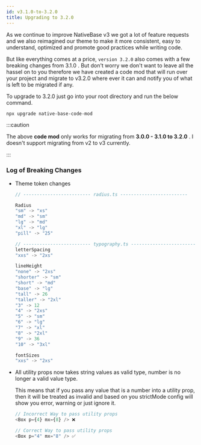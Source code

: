 ```yaml
---
id: v3.1.0-to-3.2.0
title: Upgrading to 3.2.0
---
```


As we continue to improve NativeBase v3 we got a lot of feature requests and we also reimagined our theme to make it more consistent, easy to understand, optimized and promote good practices while writing code.

But like everything comes at a price, `version 3.2.0` also comes with a few breaking changes from 3.1.0 . But don't worry we don't want to leave all the hassel on to you therefore we have created a code mod that will run over your project and migrate to v3.2.0 where ever it can and notify you of what is left to be migrated if any.

To upgrade to 3.2.0 just go into your root directory and run the below command.

```bash
npx upgrade native-base-code-mod
```

:::caution

The above **code mod** only works for migrating from **3.0.0 - 3.1.0 to 3.2.0** . I doesn't support migrating from v2 to v3 currently.

:::

### Log of Breaking Changes

- Theme token changes

  ```js
  // ------------------------- radius.ts -------------------------

  Radius
  "sm" -> "xs"
  "md" -> "sm"
  "lg" -> "md"
  "xl" -> "lg"
  "pill" -> "25"

  // ------------------------- typography.ts -------------------------
  letterSpacing
  "xxs" -> "2xs"

  lineHeight
  "none" -> "2xs"
  "shorter" -> "sm"
  "short" -> "md"
  "base" -> "lg"
  "tall" -> 26
  "taller" -> "2xl"
  "3" -> 12
  "4" -> "2xs"
  "5" -> "sm"
  "6" -> "lg"
  "7" -> "xl"
  "8" -> "2xl"
  "9" -> 36
  "10" -> "3xl"

  fontSizes
  "xxs" -> "2xs"
  ```

- All utility props now takes string values as valid type, number is no longer a valid value type.

  This means that if you pass any value that is a number into a utility prop, then it will be treated as invalid and based on you strictMode config will show you error, warning or just ignore it.

  ```js
  // Incorrect Way to pass utility props
  <Box p={4} mx={8} /> ❌

  ```

  ```js
  // Correct Way to pass utility props
  <Box p="4" mx="8" /> ✅
  ```
